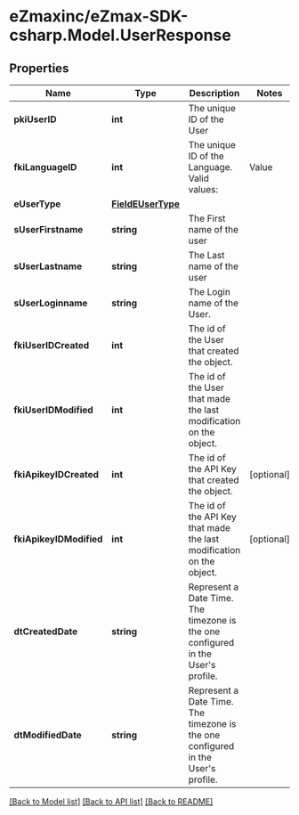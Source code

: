 
# eZmaxinc/eZmax-SDK-csharp.Model.UserResponse

## Properties

Name | Type | Description | Notes
------------ | ------------- | ------------- | -------------
**pkiUserID** | **int** | The unique ID of the User | 
**fkiLanguageID** | **int** | The unique ID of the Language.  Valid values:  |Value|Description| |-|-| |1|French| |2|English| | 
**eUserType** | [**FieldEUserType**](FieldEUserType.md) |  | 
**sUserFirstname** | **string** | The First name of the user | 
**sUserLastname** | **string** | The Last name of the user | 
**sUserLoginname** | **string** | The Login name of the User. | 
**fkiUserIDCreated** | **int** | The id of the User that created the object. | 
**fkiUserIDModified** | **int** | The id of the User that made the last modification on the object. | 
**fkiApikeyIDCreated** | **int** | The id of the API Key that created the object. | [optional] 
**fkiApikeyIDModified** | **int** | The id of the API Key that made the last modification on the object. | [optional] 
**dtCreatedDate** | **string** | Represent a Date Time. The timezone is the one configured in the User&#39;s profile. | 
**dtModifiedDate** | **string** | Represent a Date Time. The timezone is the one configured in the User&#39;s profile. | 

[[Back to Model list]](../README.md#documentation-for-models)
[[Back to API list]](../README.md#documentation-for-api-endpoints)
[[Back to README]](../README.md)


